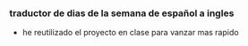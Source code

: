 ### traductor de dias de la semana de español a ingles

* he reutilizado el proyecto en clase para vanzar mas rapido
